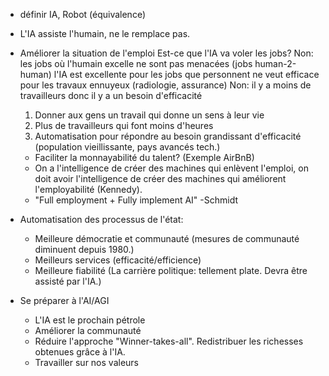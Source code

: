 * définir IA, Robot (équivalence)

* L'IA assiste l'humain, ne le remplace pas.

* Améliorer la situation de l'emploi
	Est-ce que l'IA va voler les jobs?
	Non: les jobs où l'humain excelle ne sont pas menacées (jobs human-2-human)
	     l'IA est excellente pour les jobs que personnent ne veut
	     efficace pour les travaux ennuyeux (radiologie, assurance)
	Non: il y a moins de travailleurs donc il y a un besoin d'efficacité

	1. Donner aux gens un travail qui donne un sens à leur vie
	2. Plus de travailleurs qui font moins d'heures
	3. Automatisation pour répondre au besoin grandissant d'efficacité (population vieillissante, pays avancés tech.)
	- Faciliter la monnayabilité du talent? (Exemple AirBnB)
	- On a l'intelligence de créer des machines qui enlèvent l'emploi, on doit avoir l'intelligence
	  de créer des machines qui améliorent l'employabilité (Kennedy).
	- "Full employment + Fully implement AI" -Schmidt

* Automatisation des processus de l'état:
	* Meilleure démocratie et communauté (mesures de communauté diminuent depuis 1980.)
	* Meilleurs services (efficacité/efficience)
	* Meilleure fiabilité (La carrière politique: tellement plate. Devra être assisté par l'IA.)

* Se préparer à l'AI/AGI
	* L'IA est le prochain pétrole
	* Améliorer la communauté
	* Réduire l'approche "Winner-takes-all". Redistribuer les richesses obtenues grâce à l'IA.
	* Travailler sur nos valeurs